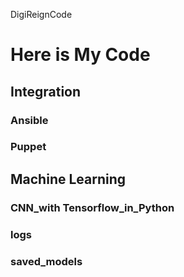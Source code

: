 DigiReignCode
# Here is My Code
## Integration
### Ansible
### Puppet
## Machine Learning
### CNN_with Tensorflow_in_Python
### logs
### saved_models


